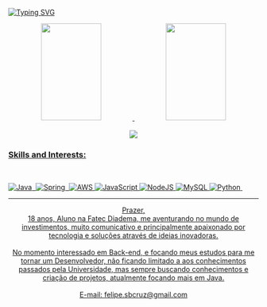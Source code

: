 [![Typing SVG](https://readme-typing-svg.herokuapp.com/?color=FF1493&size=35&center=true&vCenter=true&width=1000&lines=Welcome+!!;+My+name+is+Felipe+Soares:%29)](https://git.io/typing-svg)
<div align=center> 
  <a href="https://github.com/anuraghazra/github-readme-stats">
  <img width="49%" height="195px" src="https://github-readme-stats.vercel.app/api?username=felipe-SBC&show_icons=true&theme=dark" />
</a href="https://github.com/anuraghazra/github-readme-stats">
  <img width="49%" height="195px" src="https://github-readme-stats.vercel.app/api/top-langs/?username=felipe-SBC&layout=compact&theme=dark" />
</div>
<br>
<div align="center">  
 <a href="https://www.https://www.linkedin.com/in/felipe-sb-cruz/" target="_blank"><img src="https://img.shields.io/badge/LinkedIn-0077B5?style=for-the-badge&logo=linkedin&logoColor=white">
</div>


### Skills and Interests:

<br>

![Java](https://img.shields.io/badge/Java-ED8B00?style=for-the-badge&logo=java&logoColor=white)&nbsp; ![Spring](https://img.shields.io/badge/Spring-6DB33F?style=for-the-badge&logo=spring&logoColor=white)&nbsp; ![AWS](https://img.shields.io/badge/Amazon_AWS-232F3E?style=for-the-badge&logo=amazon-aws&logoColor=white)&nbsp;![JavaScript](https://img.shields.io/badge/JavaScript-F7DF1E?style=for-the-badge&logo=javascript&logoColor=black)&nbsp;![NodeJS](https://img.shields.io/badge/Node.js-43853D?style=for-the-badge&logo=node.js&logoColor=white)&nbsp;![MySQL](https://img.shields.io/badge/MySQL-316192?style=for-the-badge&logo=mysql&logoColor=white)&nbsp;![Python](https://img.shields.io/badge/Python-14354C?style=for-the-badge&logo=python&logoColor=white)&nbsp;
<br><hr>
<p style="text-align: center">Prazer,
<br>
18 anos, Aluno na Fatec Diadema, me aventurando no mundo de investimentos, muito comunicativo e principalmente apaixonado por tecnologia e soluções através de ideias inovadoras.
<br><br>
No momento interessado em Back-end, e focando meus estudos para me tornar um Desenvolvedor, não ficando limitado a aos conhecimentos passados pela Universidade, mas sempre buscando conhecimentos e criação de projetos, atualmente focando mais em Java. 
<br><br>
E-mail: felipe.sbcruz@gmail.com </p>
